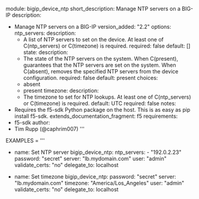 module: bigip_device_ntp
short_description: Manage NTP servers on a BIG-IP
description:
  - Manage NTP servers on a BIG-IP
version_added: "2.2"
options:
  ntp_servers:
    description:
      - A list of NTP servers to set on the device. At least one of C(ntp_servers)
        or C(timezone) is required.
    required: false
    default: []
  state:
    description:
      - The state of the NTP servers on the system. When C(present), guarantees
        that the NTP servers are set on the system. When C(absent), removes the
        specified NTP servers from the device configuration.
    required: false
    default: present
    choices:
      - absent
      - present
  timezone:
    description:
      - The timezone to set for NTP lookups. At least one of C(ntp_servers) or
        C(timezone) is required.
    default: UTC
    required: false
notes:
  - Requires the f5-sdk Python package on the host. This is as easy as pip
    install f5-sdk.
extends_documentation_fragment: f5
requirements:
  - f5-sdk
author:
  - Tim Rupp (@caphrim007)
'''

EXAMPLES = '''
- name: Set NTP server
  bigip_device_ntp:
      ntp_servers:
          - "192.0.2.23"
      password: "secret"
      server: "lb.mydomain.com"
      user: "admin"
      validate_certs: "no"
  delegate_to: localhost

- name: Set timezone
  bigip_device_ntp:
      password: "secret"
      server: "lb.mydomain.com"
      timezone: "America/Los_Angeles"
      user: "admin"
      validate_certs: "no"
  delegate_to: localhost
